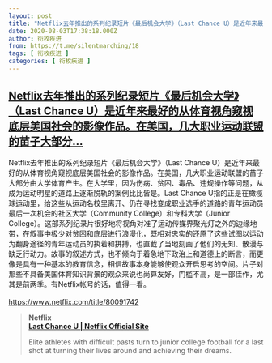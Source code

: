 ```yaml
---
layout: post
title: "Netflix去年推出的系列纪录短片《最后机会大学》（Last Chance U）是近年来最好的从体育视角窥视底层美国社会的影像作品。在美国，几大职业运动联盟的苗子大部分..."
date: 2020-08-03T17:38:18.000Z
author: 衔枚疾进
from: https://t.me/silentmarching/18
tags: [ 衔枚疾进 ]
categories: [ 衔枚疾进 ]
---
```

<!--1596476298000-->
[Netflix去年推出的系列纪录短片《最后机会大学》（Last Chance U）是近年来最好的从体育视角窥视底层美国社会的影像作品。在美国，几大职业运动联盟的苗子大部分...](https://t.me/silentmarching/18)
------

<div>
<p>Netflix去年推出的系列纪录短片《最后机会大学》（Last Chance U）是近年来最好的从体育视角窥视底层美国社会的影像作品。在美国，几大职业运动联盟的苗子大部分由大学体育产生。在大学里，因为伤病、贫困、毒品、违规操作等问题，从成为运动明星的道路上逐渐脱轨的案例比比皆是。Last Chance U指的正是在橄榄球运动里，给这些从运动名校里离开、仍在寻找变成职业选手的道路的青年运动员最后一次机会的社区大学（Community College）和专科大学（Junior College）。这部系列纪录片很好地将视角对准了运动传媒界聚光灯之外的边缘地带，在叙事中极少对贫困和底层进行浪漫化，既相对忠实的还原了这些试图以运动为翻身途径的青年运动员的执着和拼搏，也直截了当地刻画了他们的无知、散漫与缺乏行动力。故事的叙述方式，也不倾向于着急地下政治上和道德上的断言，而更像是具有一种基本的教育信念，相信故事本身能够使观众开启思考的空间。片子对那些不具备美国体育知识背景的观众来说也尚算友好，门槛不高，是一部佳作，尤其是前两季。有Netflix帐号的话，值得一看。<br><br><a href="https://www.netflix.com/title/80091742" target="_blank" rel="noopener">https://www.netflix.com/title/80091742</a></p><blockquote><b>Netflix</b><br><b><a href="https://www.netflix.com/title/80091742">Last Chance U | Netflix Official Site</a></b><br><p>Elite athletes with difficult pasts turn to junior college football for a last shot at turning their lives around and achieving their dreams.</p></blockquote>
</div>
